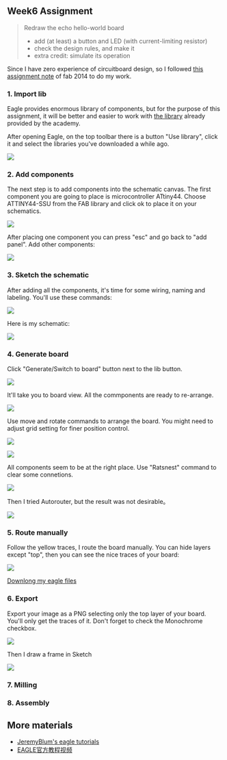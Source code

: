 
## Week6 Assignment

> Redraw the echo hello-world board
> 
> * add (at least) a button and LED (with current-limiting resistor)
> * check the design rules, and make it
> * extra credit: simulate its operation

Since I have zero experience of circuitboard design, so I followed [this assignment note](http://fabacademy.org/archives/2014/students/figueiredo.tiago/assignments/week6.html) of fab 2014 to do my work.

### 1. Import lib
Eagle provides enormous library of components, but for the purpose of this assignment, it will be better and easier to work with [the library](http://archive.fabacademy.org/archives/2016/doc/electronics/fab.lbr) already provided by the academy.

After opening Eagle, on the top toolbar there is a button "Use library", click it and select the libraries you've downloaded a while ago.

![](http://7xjpra.com1.z0.glb.clouddn.com/01eagleUseLib.png)

### 2. Add components
The next step is to add components into the schematic canvas. The first component you are going to place is microcontroller ATtiny44. Choose ATTINY44-SSU from the FAB library and click ok to place it on your schematics.

![](http://7xjpra.com1.z0.glb.clouddn.com/001lib.png)

After placing one component you can press "esc" and go back to "add panel". Add other components: 

![](http://7xjpra.com1.z0.glb.clouddn.com/002eagleComponents.png)

### 3. Sketch the schematic
After adding all the components, it's time for some wiring, naming and labeling. You'll use these commands:

![](http://7xjpra.com1.z0.glb.clouddn.com/03eageltool.png)

Here is my schematic:

![](http://7xjpra.com1.z0.glb.clouddn.com/003eagleScheme.png)


### 4. Generate board

Click "Generate/Switch to board" button next to the lib button. 

![](http://7xjpra.com1.z0.glb.clouddn.com/01eagleUseLib.png)

It'll take you to board view. All the commponents are ready to re-arrange.

![](http://7xjpra.com1.z0.glb.clouddn.com/004eaglesendtoboard.png)

Use move and rotate commands to arrange the board. You might need to adjust grid setting for finer position control.

![](http://7xjpra.com1.z0.glb.clouddn.com/005eagelgrid.png)

![](http://7xjpra.com1.z0.glb.clouddn.com/006ealgearrange.png)

All components seem to be at the right place. Use "Ratsnest" command to clear some connetions.

![](http://7xjpra.com1.z0.glb.clouddn.com/007eagleRatsnest.png)

Then I tried Autorouter, but the result was not desirable。

![](http://7xjpra.com1.z0.glb.clouddn.com/008eagleautoroute.png)

### 5. Route manually

Follow the yellow traces, I route the board manually. You can hide layers except "top", then you can see the nice traces of your board:

![](http://7xjpra.com1.z0.glb.clouddn.com/010eageldone.png)

[Downlong my eagle files](https://app.box.com/s/aaymx4rv9zuroshc6rktvhyweq8mw65i)

### 6. Export

Export your image as a PNG selecting only the top layer of your board. You'll only get the traces of it. Don't forget to check the Monochrome checkbox.

![](http://7xjpra.com1.z0.glb.clouddn.com/011eagelexport.png)

Then I draw a frame in Sketch

![](http://7xjpra.com1.z0.glb.clouddn.com/eagelallprint.png)


### 7. Milling

### 8. Assembly


## More materials
- [JeremyBlum's eagle tutorials](http://www.jeremyblum.com/category/eagle-tutorials/)
- [EAGLE官方教程视频](http://www.geek-workshop.com/thread-670-1-1.html)